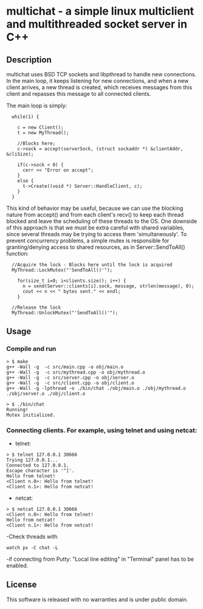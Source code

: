 multichat - a simple linux multiclient and multithreaded socket server in C++
=============================================================================

Description
-----------

multichat uses BSD TCP sockets and libpthread to handle new connections. In the main loop, it keeps listening
for new connections, and when a new client arrives, a new thread is created, which receives messages from
this client and repasses this message to all connected clients. 

The main loop is simply:

```
  while(1) {

    c = new Client();
    t = new MyThread();

    //Blocks here;
    c->sock = accept(serverSock, (struct sockaddr *) &clientAddr, &cliSize);

    if(c->sock < 0) {
      cerr << "Error on accept";
    }
    else {
      t->Create((void *) Server::HandleClient, c);
    }
  }
```

This kind of behavior may be useful, because we can use the blocking nature from accept() and from each
client's recv() to keep each thread blocked and leave the scheduling of these threads to the OS.
One downside of this approach is that we must be extra careful with shared variables, since several threads
may be trying to access them 'simultaneously'. To prevent concurrency problems, a simple mutex is responsible
for granting/denying access to shared resources, as in Server::SendToAll() function:

```
  //Acquire the lock - Blocks here until the lock is acquired
  MyThread::LockMutex("'SendToAll()'");

    for(size_t i=0; i<clients.size(); i++) {
      n = send(Server::clients[i].sock, message, strlen(message), 0);
      cout << n << " bytes sent." << endl;
    }
   
  //Release the lock
  MyThread::UnlockMutex("'SendToAll()'");
```

Usage
-----

### Compile and run

```
> $ make
g++ -Wall -g  -c src/main.cpp -o obj/main.o
g++ -Wall -g  -c src/mythread.cpp -o obj/mythread.o
g++ -Wall -g  -c src/server.cpp -o obj/server.o
g++ -Wall -g  -c src/client.cpp -o obj/client.o
g++ -Wall -g -lpthread -o ./bin/chat ./obj/main.o ./obj/mythread.o ./obj/server.o ./obj/client.o

> $ ./bin/chat 
Running!
Mutex initialized.
```

### Connecting clients. For example, using telnet and using netcat:

* telnet:

```
> $ telnet 127.0.0.1 30666
Trying 127.0.0.1...
Connected to 127.0.0.1.
Escape character is '^]'.
Hello from telnet!
<Client n.0>: Hello from telnet!
<Client n.1>: Hello from netcat!
```

* netcat:

```
> $ netcat 127.0.0.1 30666
<Client n.0>: Hello from telnet!
Hello from netcat!
<Client n.1>: Hello from netcat!
```

-Check threads with
```
watch ps -C chat -L
```

-if connecting from Putty:
"Local line editing" in "Terminal" panel has to be enabled.

License
-------

This software is released with no warranties and is under public domain.
